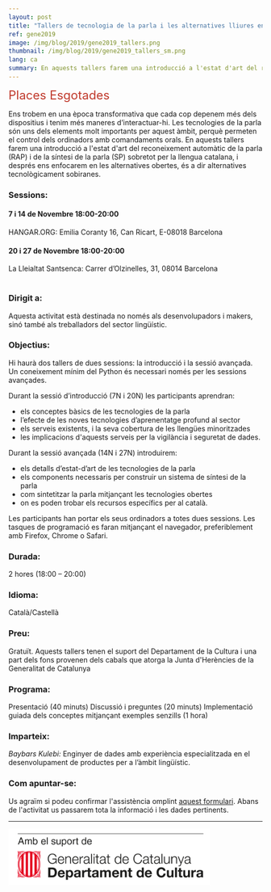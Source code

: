 ```yaml
---
layout: post
title: "Tallers de tecnologia de la parla i les alternatives lliures en català"
ref: gene2019
image: /img/blog/2019/gene2019_tallers.png
thumbnail: /img/blog/2019/gene2019_tallers_sm.png
lang: ca
summary: En aquests tallers farem una introducció a l'estat d'art del reconeixement automàtic de la parla i de la síntesi de la parla sobretot per la llengua catalana, i després ens enfocarem en les alternatives obertes, és a dir alternatives tecnològicament sobiranes.
---
```



<p ><span style="font-size:24px;"><span style="color:#c0392b;">Places Esgotades</span></span></p>

Ens trobem en una època transformativa que cada cop depenem més dels dispositius i tenim més maneres d’interactuar-hi. Les tecnologies de la parla són uns dels elements molt importants per aquest àmbit, perquè permeten el control dels ordinadors amb comandaments orals. En aquests tallers farem una introducció a l'estat d'art del reconeixement automàtic de la parla (RAP) i de la síntesi de la parla (SP) sobretot per la llengua catalana, i després ens enfocarem en les alternatives obertes, és a dir alternatives tecnològicament sobiranes.

### Sessions:
#### 7 i 14 de Novembre 18:00-20:00
HANGAR.ORG: Emilia Coranty 16, Can Ricart, E-08018 Barcelona

#### 20 i 27 de Novembre 18:00-20:00
La Lleialtat Santsenca: Carrer d’Olzinelles, 31, 08014 Barcelona
<br/>
<br/>

### Dirigit a:
Aquesta activitat està destinada no només als desenvolupadors i makers, sinó també als treballadors del sector lingüístic.

### Objectius:
Hi haurà dos tallers de dues sessions: la introducció i la sessió avançada. Un coneixement mínim del Python és necessari només per les sessions avançades.

Durant la sessió d’introducció (7N i 20N) les participants aprendran:
* els conceptes bàsics de les tecnologies de la parla
* l’efecte de les noves tecnologies d’aprenentatge profund al sector
* els serveis existents, i la seva cobertura de les llengües minoritzades
* les implicacions d'aquests serveis per la vigilància i seguretat de dades.

Durant la sessió avançada (14N i 27N) introduirem:
* els detalls d’estat-d’art de les tecnologies de la parla
* els components necessaris per construir un sistema de síntesi de la parla
* com sintetitzar la parla mitjançant les tecnologies obertes
* on es poden trobar els recursos específics per al català.

Les participants han portar els seus ordinadors a totes dues sessions. Les tasques de programació es faran mitjançant el navegador, preferiblement amb Firefox, Chrome o Safari.

### Durada:
2 hores (18:00 – 20:00)

### Idioma:
Català/Castellà

### Preu:
Gratuït. Aquests tallers tenen el suport del Departament de la Cultura i una part dels fons provenen dels cabals que atorga la Junta d'Herències de la Generalitat de Catalunya

### Programa:
Presentació (40 minuts)
Discussió i preguntes (20 minuts)
Implementació guiada dels conceptes mitjançant exemples senzills (1 hora)

### Imparteix:
_Baybars Kulebi:_ Enginyer de dades amb experiència especialitzada en el desenvolupament de productes per a l’àmbit lingüístic.

### Com apuntar-se:
Us agraïm si podeu confirmar l'assistència omplint [aquest formulari](https://limesurvey.collectivat.cat/index.php?r=survey/index&sid=459734). Abans de l'activitat us passarem tota la informació i les dades pertinents.

---
<img src="/img/logo_generalitat.png" width="400"/>
